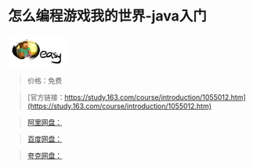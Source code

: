 # 怎么编程游戏我的世界-java入门

![img](../../../assets/study163/free/3301701476916507435.jpg)

> 价格：免费

> [官方链接：https://study.163.com/course/introduction/1055012.htm](https://study.163.com/course/introduction/1055012.htm)

> [阿里网盘：]()

> [百度网盘：]()

> [夸克网盘：]()
